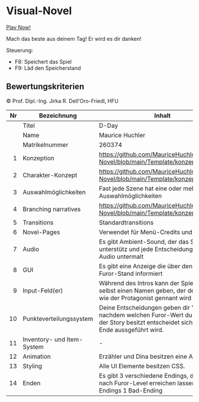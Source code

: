 # Visual-Novel

[Play Now!](https://mauricehuchler.github.io/Visual-Novel//Template/Template.html)

Mach das beste aus deinem Tag! Er wird es dir danken!

Steuerung:
- F8: Speichert das Spiel
- F9: Läd den Speicherstand

## Bewertungskriterien
© Prof. Dipl.-Ing. Jirka R. Dell'Oro-Friedl, HFU

| Nr | Bezeichnung           | Inhalt                                                                                                                                                                                                                                                                         |
|---:|-----------------------|--------------------------------------------------------------------------------------------------------------------------------------------------------------------------------------------------------------------------------------------------------------------------------|
|    | Titel                 | D-Day
|    | Name                  | Maurice Huchler
|    | Matrikelnummer        | 260374
|  1 | Konzeption     | https://github.com/MauriceHuchler/Visual-Novel/blob/main/Template/konzept_Story.pdf                                                                                                                        |
|  2 | Charakter-Konzept     |  https://github.com/MauriceHuchler/Visual-Novel/blob/main/Template/konzept_Story.pdf                                                                                                                                                                            |
|  3 | Auswahlmöglichkeiten | Fast jede Szene hat eine oder mehrere Auswahlmöglichkeiten                                                                                                                                                     |
|  4 | Branching narratives      |  https://github.com/MauriceHuchler/Visual-Novel/blob/main/Template/konzept_Story.pdf                                                                                                                                                       |
|  5 | Transitions            | Standardtransitions                                                                                                                                                   |
|  6 | Novel-Pages            | Verwendet für Menü-Credits und Endcredits                                                                                                                                                          |
|  7 |         Audio         | Es gibt Ambient-Sound, der das Spiel unterstütz und jede Entscheidung durch ein Audio untermalt                                                                                               |
|  8 |         GUI            | Es gibt eine Anzeige die über den derzeitigen Furor-Stand informiert                                                                                                                                                                |
|  9 | Input-Feld(er)          | Während des Intros kann der Spieler sich selbst einen Namen geben, der den bestimmt wie der Protagonist gennant wird                                                                                                                                                                   |
|  10 | Punkteverteilungssystem     | Deine Entscheidungen geben dir "Furor" je nachdem welchen Furor-Wert du am Ende der Story besitzt entscheidet sich, welches Ende aussgeführt wird.                                                                                                                                                             |
|  11 | Inventory- und Item-System     | -                                                                                                                                                           |
| 12 | Animation     | Erzähler und Dina besitzen eine Animation                                                                                                                                                                 |
| 13 | Styling          | Alle UI Elemente besitzen CSS.                                                                                                                                                                                 |
| 14 | Enden          | Es gibt 3 verschiedene Endings, die sich je nach Furor-Level erreichen lassen. 2 Good-Endings 1 Bad-Ending                                                                                                                                                                           |
<br>
